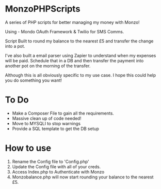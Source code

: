 # MonzoPHPScripts
A series of PHP scripts for better managing my money with Monzo!

Using - Mondo OAuth Framework & Twilio for SMS Comms.

Script Built to round my balance to the nearest £5 and transfer the change into a pot. 

I've also built a email parser using Zapier to understand when my expenses will be paid. Schedule that in a DB and then transfer the payment into another pot on the morning of the transfer.

Although this is all obviously specific to my use case. I hope this could help you do something you want! 

# To Do

- Make a Composer File to gain all the requirements. 
- Massive clean up of code needed!
- Move to MYSQLI to stop warnings
- Provide a SQL template to get the DB setup

# How to use

1. Rename the Config file to 'Config.php'
2. Update the Config file with all of your creds. 
3. Access Index.php to Authenticate with Monzo
4. Monzobalance.php will now start rounding your balance to the nearest £5. 
